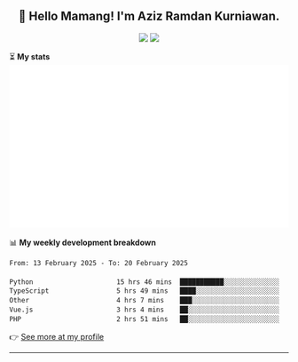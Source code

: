 <h2 align="center">👋 Hello Mamang! I'm Aziz Ramdan Kurniawan.</h2>  
<p align="center">
  <img src="https://komarev.com/ghpvc/?username=azizramdan">
  <img src="https://wakatime.com/badge/user/90056fa0-4c31-4eca-954e-2a3ac05896f9.svg">
</p>
    
⏳ **My stats**  
![](https://raw.githubusercontent.com/azizramdan/github-stats/master/generated/overview.svg#gh-dark-mode-only)

📊 **My weekly development breakdown**
<!--START_SECTION:waka-->

```txt
From: 13 February 2025 - To: 20 February 2025

Python                     15 hrs 46 mins  ███████████░░░░░░░░░░░░░░   44.01 %
TypeScript                 5 hrs 49 mins   ████░░░░░░░░░░░░░░░░░░░░░   16.26 %
Other                      4 hrs 7 mins    ███░░░░░░░░░░░░░░░░░░░░░░   11.51 %
Vue.js                     3 hrs 4 mins    ██░░░░░░░░░░░░░░░░░░░░░░░   08.57 %
PHP                        2 hrs 51 mins   ██░░░░░░░░░░░░░░░░░░░░░░░   07.96 %
```

<!--END_SECTION:waka-->
👉 [See more at my profile](https://wakatime.com/@azizramdan)
***
